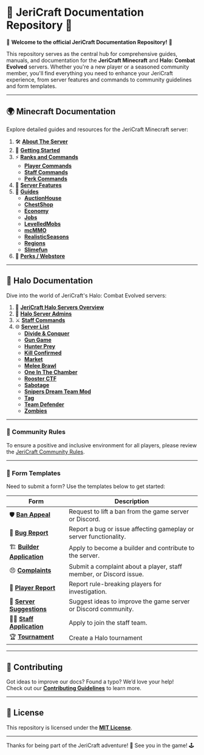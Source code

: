 # 📝 JeriCraft Documentation Repository 📝

🌟 **Welcome to the official JeriCraft Documentation Repository!** 🌟

This repository serves as the central hub for comprehensive guides, manuals, and documentation for the **JeriCraft Minecraft** and **Halo: Combat Evolved** servers. Whether you're a new player or a seasoned community member, you'll find everything you need to enhance your JeriCraft experience, from server features and commands to community guidelines and form templates.

---

## 🌍 Minecraft Documentation

Explore detailed guides and resources for the JeriCraft Minecraft server:

1. 🛠 **[About The Server](MINECRAFT/about-the-server/About.md)**
2. 🚀 **[Getting Started](MINECRAFT/guides/GettingStarted.md)**
3. ⚡ **[Ranks and Commands](MINECRAFT/commands)**
    - **[Player Commands](MINECRAFT/commands/PLAYER-COMMANDS.md)**
    - **[Staff Commands](MINECRAFT/commands/STAFF-COMMANDS.md)**
    - **[Perk Commands](MINECRAFT/commands/PERK-COMMANDS.md)**
4. 🌟 **[Server Features](MINECRAFT/features)**<br>
5. 📖 **[Guides](MINECRAFT/guides)**
    - **[AuctionHouse](MINECRAFT/guides/AuctionHouse.md)**
    - **[ChestShop](MINECRAFT/guides/ChestShop.md)**
    - **[Economy](MINECRAFT/guides/Economy.md)**
    - **[Jobs](MINECRAFT/guides/Jobs.md)**
    - **[LevelledMobs](MINECRAFT/guides/LevelledMobs.md)**
    - **[mcMMO](MINECRAFT/guides/mcMMO.md)**
    - **[RealisticSeasons](MINECRAFT/guides/RealisticSeasons.md)**
    - **[Regions](MINECRAFT/guides/Regions.md)**
    - **[Slimefun](MINECRAFT/guides/Slimefun.md)**
6. 💎 **[Perks / Webstore](/MINECRAFT/webstore/store.md)**

---

## 🚀 Halo Documentation

Dive into the world of JeriCraft's Halo: Combat Evolved servers:

1. 📜 **[JeriCraft Halo Servers Overview](HALO/ABOUT.md)**
2. 👑 **[Halo Server Admins](HALO/Admins.md)**
3. ⚔️ **[Staff Commands](HALO/staff-commands.md)**
4. 🌐 **[Server List](HALO/servers/)**
    - **[Divide & Conquer](HALO/servers/Divide%20and%20Conquer.md)**
    - **[Gun Game](HALO/servers/Gun%20Game.md)**
    - **[Hunter Prey](HALO/servers/Hunter%20Prey.md)**
    - **[Kill Confirmed](HALO/servers/Kill%20Confirmed.md)**
    - **[Market](HALO/servers/Market.md)**
    - **[Melee Brawl](HALO/servers/Melee%20Brawl.md)**
    - **[One In The Chamber](HALO/servers/One%20In%20The%20Chamber.md)**
    - **[Rooster CTF](HALO/servers/Rooster%20CTF.md)**
    - **[Sabotage](HALO/servers/Sabotage.md)**
    - **[Snipers Dream Team Mod](HALO/servers/Snipers%20Dream%20Team%20Mod.md)**
    - **[Tag](HALO/servers/Tag.md)**
    - **[Team Defender](HALO/servers/Team%20Defender.md)**
    - **[Zombies](HALO/servers/Zombies.md)**

---

### 📜 Community Rules

To ensure a positive and inclusive environment for all players, please review the [JeriCraft Community Rules](policies/Community-Rules.md).

---

### 📝 Form Templates

Need to submit a form? Use the templates below to get started:

| Form                                                                                                               | Description                                                        |
|--------------------------------------------------------------------------------------------------------------------|--------------------------------------------------------------------|
| 🛡 **[Ban Appeal](https://github.com/Chalwk/JeriCraftDocs/issues/new?template=ban-appeal.yaml)**                   | Request to lift a ban from the game server or Discord.             |
| 🐛 **[Bug Report](https://github.com/Chalwk/JeriCraftDocs/issues/new?template=bug-report.yaml)**                   | Report a bug or issue affecting gameplay or server functionality.  |
| 🏗 **[Builder Application](https://github.com/Chalwk/JeriCraftDocs/issues/new?template=builder-application.yaml)** | Apply to become a builder and contribute to the server.            |
| 😠 **[Complaints](https://github.com/Chalwk/JeriCraftDocs/issues/new?template=complaints.yaml)**                   | Submit a complaint about a player, staff member, or Discord issue. |
| 🚨 **[Player Report](https://github.com/Chalwk/JeriCraftDocs/issues/new?template=player-report.yaml)**             | Report rule-breaking players for investigation.                    |
| 🌟 **[Server Suggestions](https://github.com/Chalwk/JeriCraftDocs/issues/new?template=server-suggestions.yaml)**   | Suggest ideas to improve the game server or Discord community.     |
| 👩‍💻 **[Staff Application](https://github.com/Chalwk/JeriCraftDocs/issues/new?template=staff-application.yaml)**  | Apply to join the staff team.                                      |
| 🏆 **[Tournament](https://github.com/Chalwk/JeriCraftDocs/issues/new?template=tournament.yaml)**                   | Create a Halo tournament                                           |

---

## 🤝 Contributing

Got ideas to improve our docs? Found a typo? We’d love your help!<br>
Check out our **[Contributing Guidelines](CONTRIBUTING.md)** to learn more.

---

## 📄 License

This repository is licensed under the **[MIT License](LICENCE.md)**.

---

Thanks for being part of the JeriCraft adventure! 💖 See you in the game! 🕹